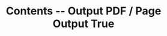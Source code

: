 ---
label: 2
title: Contents -- Output PDF / Page Output True
outputs: [ pdf ]
page_pdf_output: true
layout: table-of-contents
order: 12
presentation: list
search: false
---